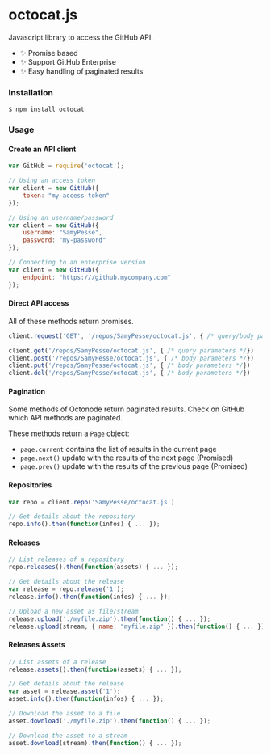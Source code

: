 # octocat.js

Javascript library to access the GitHub API.

- :sparkles: Promise based
- :sparkles: Support GitHub Enterprise
- :sparkles: Easy handling of paginated results

### Installation

```
$ npm install octocat
```

### Usage

#### Create an API client

```js
var GitHub = require('octocat');

// Using an access token
var client = new GitHub({
    token: "my-access-token"
});

// Using an username/password
var client = new GitHub({
    username: "SamyPesse",
    password: "my-password"
});

// Connecting to an enterprise version
var client = new GitHub({
    endpoint: "https:///github.mycompany.com"
});
```

#### Direct API access

All of these methods return promises.

```js
client.request('GET', '/repos/SamyPesse/octocat.js', { /* query/body parameters */})

client.get('/repos/SamyPesse/octocat.js', { /* query parameters */})
client.post('/repos/SamyPesse/octocat.js', { /* body parameters */})
client.put('/repos/SamyPesse/octocat.js', { /* body parameters */})
client.del('/repos/SamyPesse/octocat.js', { /* body parameters */})
```

#### Pagination

Some methods of Octonode return paginated results. Check on GitHub which API methods are paginated.

These methods return a `Page` object:

- `page.current` contains the list of results in the current page
- `page.next()` update with the results of the next page (Promised)
- `page.prev()` update with the results of the previous page (Promised)

#### Repositories

```js
var repo = client.repo('SamyPesse/octocat.js')

// Get details about the repository
repo.info().then(function(infos) { ... });

```

#### Releases

```js
// List releases of a repository
repo.releases().then(function(assets) { ... });

// Get details about the release
var release = repo.release('1');
release.info().then(function(infos) { ... });

// Upload a new asset as file/stream
release.upload('./myfile.zip').then(function() { ... });
release.upload(stream, { name: "myfile.zip" }).then(function() { ... });
```

#### Releases Assets

```js
// List assets of a release
release.assets().then(function(assets) { ... });

// Get details about the release
var asset = release.asset('1');
asset.info().then(function(infos) { ... });

// Download the asset to a file
asset.download('./myfile.zip').then(function() { ... });

// Download the asset to a stream
asset.download(stream).then(function() { ... });
```

